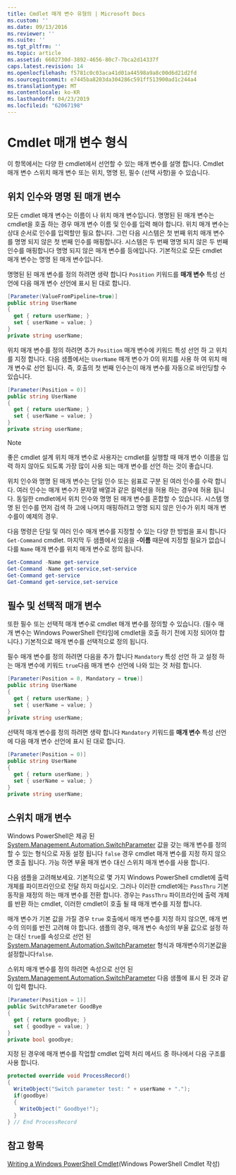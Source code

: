 ```yaml
---
title: Cmdlet 매개 변수 유형의 | Microsoft Docs
ms.custom: ''
ms.date: 09/13/2016
ms.reviewer: ''
ms.suite: ''
ms.tgt_pltfrm: ''
ms.topic: article
ms.assetid: 6602730d-3892-4656-80c7-7bca2d14337f
caps.latest.revision: 14
ms.openlocfilehash: f5781c0c03aca41d01a44598a9a8c00d6d21d2fd
ms.sourcegitcommit: e7445ba8203da304286c591ff513900ad1c244a4
ms.translationtype: MT
ms.contentlocale: ko-KR
ms.lasthandoff: 04/23/2019
ms.locfileid: "62067198"
---
```

# <a name="types-of-cmdlet-parameters"></a>Cmdlet 매개 변수 형식

이 항목에서는 다양 한 cmdlet에서 선언할 수 있는 매개 변수를 설명 합니다. Cmdlet 매개 변수 스위치 매개 변수 또는 위치, 명명 된, 필수 (선택 사항)을 수 있습니다.

## <a name="positional-and-named-parameters"></a>위치 인수와 명명 된 매개 변수

모든 cmdlet 매개 변수는 이름이 나 위치 매개 변수입니다. 명명된 된 매개 변수는 cmdlet을 호출 하는 경우 매개 변수 이름 및 인수를 입력 해야 합니다. 위치 매개 변수는 상대 순서로 인수를 입력할만 필요 합니다. 그런 다음 시스템은 첫 번째 위치 매개 변수를 명명 되지 않은 첫 번째 인수를 매핑합니다. 시스템은 두 번째 명명 되지 않은 두 번째 인수를 매핑합니다 명명 되지 않은 매개 변수를 등에입니다. 기본적으로 모든 cmdlet 매개 변수는 명명 된 매개 변수입니다.

명명된 된 매개 변수를 정의 하려면 생략 합니다 `Position` 키워드를 **매개 변수** 특성 선언에 다음 매개 변수 선언에 표시 된 대로 합니다.

```csharp
[Parameter(ValueFromPipeline=true)]
public string UserName
{
  get { return userName; }
  set { userName = value; }
}
private string userName;
```

위치 매개 변수를 정의 하려면 추가 `Position` 매개 변수에 키워드 특성 선언 하 고 위치를 지정 합니다. 다음 샘플에서는 `UserName` 매개 변수가 0의 위치를 사용 하 여 위치 매개 변수로 선언 됩니다. 즉, 호출의 첫 번째 인수는이 매개 변수를 자동으로 바인딩할 수 있습니다.

```csharp
[Parameter(Position = 0)]
public string UserName
{
  get { return userName; }
  set { userName = value; }
}
private string userName;
```

> [!NOTE]
> 좋은 cmdlet 설계 위치 매개 변수로 사용자는 cmdlet를 실행할 때 매개 변수 이름을 입력 하지 않아도 되도록 가장 많이 사용 되는 매개 변수를 선언 하는 것이 좋습니다.

위치 인수와 명명 된 매개 변수는 단일 인수 또는 쉼표로 구분 된 여러 인수를 수락 합니다. 여러 인수는 매개 변수가 문자열 배열과 같은 컬렉션을 허용 하는 경우에 허용 됩니다. 동일한 cmdlet에서 위치 인수와 명명 된 매개 변수를 혼합할 수 있습니다. 시스템 명명 된 인수를 먼저 검색 하 고에 나머지 매핑하려고 명명 되지 않은 인수가 위치 매개 변수를이 예제의 경우.

다음 명령은 단일 및 여러 인수 매개 변수를 지정할 수 있는 다양 한 방법을 표시 합니다 `Get-Command` cmdlet. 마지막 두 샘플에서 있음을 **-이름** 때문에 지정할 필요가 없습니다를 `Name` 매개 변수를 위치 매개 변수로 정의 됩니다.

```powershell
Get-Command -Name get-service
Get-Command -Name get-service,set-service
Get-Command get-service
Get-Command get-service,set-service
```

## <a name="mandatory-and-optional-parameters"></a>필수 및 선택적 매개 변수

또한 필수 또는 선택적 매개 변수로 cmdlet 매개 변수를 정의할 수 있습니다. (필수 매개 변수는 Windows PowerShell 런타임에 cmdlet을 호출 하기 전에 지정 되어야 합니다.)  기본적으로 매개 변수를 선택적으로 정의 됩니다.

필수 매개 변수를 정의 하려면 다음을 추가 합니다 `Mandatory` 특성 선언 하 고 설정 하는 매개 변수에 키워드 `true`다음 매개 변수 선언에 나와 있는 것 처럼 합니다.

```csharp
[Parameter(Position = 0, Mandatory = true)]
public string UserName
{
  get { return userName; }
  set { userName = value; }
}
private string userName;
```

선택적 매개 변수를 정의 하려면 생략 합니다 `Mandatory` 키워드를 **매개 변수** 특성 선언에 다음 매개 변수 선언에 표시 된 대로 합니다.

```csharp
[Parameter(Position = 0)]
public string UserName
{
  get { return userName; }
  set { userName = value; }
}
private string userName;
```

## <a name="switch-parameters"></a>스위치 매개 변수

Windows PowerShell은 제공 된 [System.Management.Automation.SwitchParameter](/dotnet/api/System.Management.Automation.SwitchParameter) 값을 갖는 매개 변수를 정의할 수 있는 형식으로 자동 설정 됩니다 `false` 경우 cmdlet 매개 변수를 지정 하지 않으면 호출 됩니다. 가능 하면 부울 매개 변수 대신 스위치 매개 변수를 사용 합니다.

다음 샘플을 고려해보세요. 기본적으로 몇 가지 Windows PowerShell cmdlet에 출력 개체를 파이프라인으로 전달 하지 마십시오. 그러나 이러한 cmdlet에는 `PassThru` 기본 동작을 재정의 하는 매개 변수를 전환 합니다. 경우는 `PassThru` 파이프라인에 출력 개체를 반환 하는 cmdlet, 이러한 cmdlet이 호출 될 때 매개 변수를 지정 합니다.

매개 변수가 기본 값을 가질 경우 `true` 호출에서 매개 변수를 지정 하지 않으면, 매개 변수의 의미를 반전 고려해 야 합니다. 샘플의 경우, 매개 변수 속성의 부울 값으로 설정 하는 대신 `true`를 속성으로 선언 된 [System.Management.Automation.SwitchParameter](/dotnet/api/System.Management.Automation.SwitchParameter) 형식과 매개변수의기본값을설정합니다`false`.

스위치 매개 변수를 정의 하려면 속성으로 선언 된 [System.Management.Automation.SwitchParameter](/dotnet/api/System.Management.Automation.SwitchParameter) 다음 샘플에 표시 된 것과 같이 입력 합니다.

```csharp
[Parameter(Position = 1)]
public SwitchParameter GoodBye
{
  get { return goodbye; }
  set { goodbye = value; }
}
private bool goodbye;
```

지정 된 경우에 매개 변수를 작업할 cmdlet 입력 처리 메서드 중 하나에서 다음 구조를 사용 합니다.

```csharp
protected override void ProcessRecord()
{
  WriteObject("Switch parameter test: " + userName + ".");
  if(goodbye)
  {
    WriteObject(" Goodbye!");
  }
} // End ProcessRecord
```

## <a name="see-also"></a>참고 항목

[Writing a Windows PowerShell Cmdlet](./writing-a-windows-powershell-cmdlet.md)(Windows PowerShell Cmdlet 작성)
